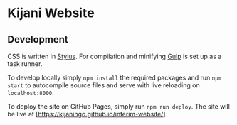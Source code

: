 # Kijani Website



## Development

CSS is written in [Stylus](http://stylus-lang.com/). For compilation and minifying [Gulp](http://gulpjs.com/) is set up as a task runner.

To develop locally simply `npm install` the required packages and run `npm start` to autocompile source files and serve with live reloading on `localhost:8000`.

To deploy the site on GitHub Pages, simply run `npm run deploy`. The site will be live at [https://kijaningo.github.io/interim-website/]
